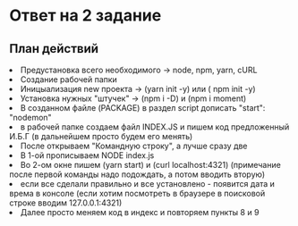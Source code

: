 <p><h1>Ответ на 2 задание</h1></p>

<p><h2>План действий</h2></p>

<p>
<le>
<li>Предустановка всего необходимого -> node, npm, yarn, cURL</li>
<li>Создание рабочей папки</li>
<li>Иницыализация new проекта -> (yarn init -y) или ( npm init -y) </li>
<li>Установка нужных "штучек" -> (npm i -D) и (npm i moment) </li>
<li>В созданном файле (PACKAGE) в раздел script дописать "start": "nodemon"</li>
<li>в рабочей папке создаем файл INDEX.JS и пишем код предложенный И.Б.Г (в дальнейшем просто будем его менять)</li>
<li>После открываем "Командную строку", а лучше сразу две</li>
<li>В 1-ой прописываем NODE index.js</li>
<li>Во 2-ом окне пишем (yarn start) и (curl localhost:4321) (примечание после первой команды надо подождать, а потом вводить вторую)</li>
<li>если все сделали правильно и все установлено - появится дата и врема в консоле (если хотим посмотреть в браузере в поисковой строке вводим 127.0.0.1:4321)</li>
<li>Далее просто меняем код в индекс и повторяем пункты 8 и 9</li>
</le>
</p>
